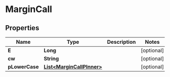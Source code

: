 

# MarginCall


## Properties

| Name | Type | Description | Notes |
|------------ | ------------- | ------------- | -------------|
|**E** | **Long** |  |  [optional] |
|**cw** | **String** |  |  [optional] |
|**pLowerCase** | [**List&lt;MarginCallPInner&gt;**](MarginCallPInner.md) |  |  [optional] |



